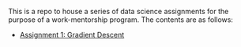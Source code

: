 This is a repo to house a series of data science assignments for the purpose of a work-mentorship program.  The contents are as follows:

* [Assignment 1: Gradient Descent](https://github.com/clambro/Data-Science-Mentorship/tree/master/1%20Gradient%20Descent)
